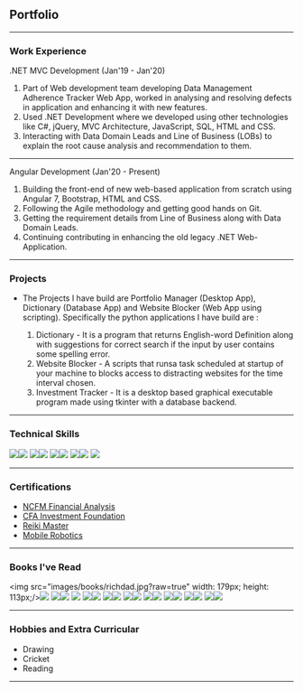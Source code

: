 ## Portfolio

---

### Work Experience 

.NET MVC Development (Jan'19 - Jan'20)
1. Part of Web development team developing Data Management Adherence Tracker Web App, worked in analysing and resolving defects in application and enhancing it with new features.
2. Used .NET Development where we developed using other technologies like C#, jQuery, MVC Architecture, JavaScript, SQL, HTML and CSS.
3. Interacting with Data Domain Leads and Line of Business (LOBs) to explain the root cause analysis and recommendation to them.

---
Angular Development (Jan'20 - Present)
1. Building the front-end of new web-based application from scratch using Angular 7, Bootstrap, HTML and CSS.
2. Following the Agile methodology and getting good hands on Git.
3. Getting the requirement details from Line of Business along with Data Domain Leads.
4. Continuing contributing in enhancing the old legacy .NET Web-Application.

---

### Projects

- The Projects I have build are Portfolio Manager (Desktop App), Dictionary (Database App) and Website Blocker (Web App using scripting). Specifically the python applications I have build are :

	1. Dictionary - It is a program that returns English-word Definition along with suggestions for correct search if the input by user contains some spelling error. 
	2. Website Blocker - A scripts that runsa task scheduled at startup of your machine to blocks access to distracting websites for the time interval chosen.
	3. Investment Tracker - It is a desktop based graphical executable program made using tkinter with a database backend.

---

### Technical Skills

<img src="images/python.png?raw=true"/><img src="images/tkinter.png?raw=true"/>
<img src="images/angular.png?raw=true"/><img src="images/bootstrap.png?raw=true"/>
<img src="images/excel.png?raw=true"/><img src="images/dotnetmvc.png?raw=true"/>
<img src="images/sql.png?raw=true"/><img src="images/htmlcssjs.png?raw=true"/>
<img src="images/photoshop.png?raw=true"/>

---

### Certifications

- [NCFM Financial Analysis](/pdf/ncfm.pdf)
- [CFA Investment Foundation](/pdf/ncfm.pdf)
- [Reiki Master](/pdf/ncfm.pdf)
- [Mobile Robotics](/pdf/ncfm.pdf)

---

### Books I've Read

<img src="images/books/richdad.jpg?raw=true" width: 179px; height: 113px;/><img src="images/books/beatmarket.jpg?raw=true"/>
<img src="images/books/godbanker.jpg?raw=true"/><img src="images/books/winfriends.jpg?raw=true"/>
<img src="images/books/thinkngrowrich.jpg?raw=true"/>
<img src="images/books/7habits.jpg?raw=true"/><img src="images/books/alchemist.jpg?raw=true"/>
<img src="images/books/subtleart.jpg?raw=true"/><img src="images/books/outliers.jpg?raw=true"/>
<img src="images/books/chooseyourself.jpg?raw=true"/><img src="images/books/kiterunner.jpg?raw=true"/>
<img src="images/books/manssearch.jpg?raw=true"/><img src="images/books/lostsymbol.jpg?raw=true"/>
<img src="images/books/orientexpress.jpg?raw=true"/><img src="images/books/therewerenone.jpg?raw=true"/>
<img src="images/books/krishnakey.jpg?raw=true"/><img src="images/books/shiva1.jpg?raw=true"/>
<img src="images/books/shiva2.jpg?raw=true"/><img src="images/books/shiva3.jpg?raw=true"/>

---

### Hobbies and Extra Curricular

- Drawing
- Cricket
- Reading

---
